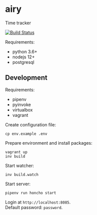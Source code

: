 # airy

Time tracker

[![Build Status](https://travis-ci.org/xuhcc/airy.svg?branch=master)](https://travis-ci.org/xuhcc/airy)

Requirements:

* python 3.6+
* nodejs 12+
* postgresql

## Development

Requirements:

* pipenv
* pyinvoke
* virtualbox
* vagrant

Create configuration file:

```
cp env.example .env
```

Prepare environment and install packages:

```
vagrant up
inv build
```

Start watcher:

```
inv build.watch
```

Start server:

```
pipenv run honcho start
```

Login at `http://localhost:8085`.  
Default password: `password`.
